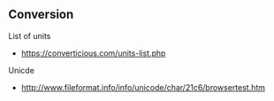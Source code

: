 ## Conversion 


List of units 
- https://converticious.com/units-list.php

Unicde
- http://www.fileformat.info/info/unicode/char/21c6/browsertest.htm